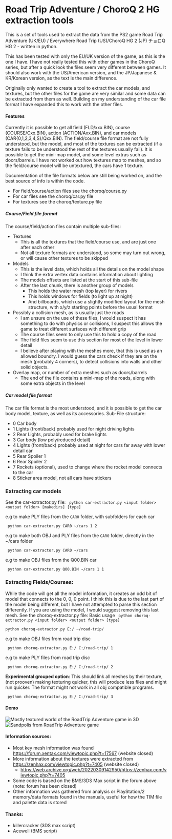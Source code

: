 # Road Trip Adventure / ChoroQ 2 HG extraction tools

This is a set of tools used to extract the data from the PS2 game Road Trip Adventure (UK/EU) / Everywhere Road Trip (US)/ChoroQ HG 2 (JP) チョロQ HG 2 - written in python. 

This has been tested with only the EU/UK version of the game, as this is the one I have. I have not really tested this with other games in the ChoroQ series, but after a quick look the files seem very different between games. It should also work with the US/American version, and the JP/Japanese & KR/Korean version, as the text is the main difference.

Originally only wanted to create a tool to extract the car models, and textures, but the other files for the game are very similar and some data can be extracted from them as well. Building on my understanding of the car file format I have expanded this to work with the other files. 

#### Features
Currently it is possible to get all field (FLD/xxx.BIN), course (COURSE/Cxx.BIN), action (ACTION/Axx.BIN), and car models (CAR{0,1,2,3,4,S}/Qxx.BIN).
The field/course file format are not fully understood, but the model, and most of the textures can be extracted (if a texture fails to be understood the rest of the textures usually fail). It is possible to get the mini-map model, and some level extras such as doors/barrels. I have not worked out how textures map to meshes, and so the field/course model will be untextured, the cars have 1 texture. 

Documentation of the file formats below are still being worked on, and the best source of info is within the code.
- For field/course/action files see the choroq/course.py
- For car files see the choroq/car.py file
- For textures see the choroq/texture.py file

##### Course/Field file format
The course/field/action files contain multiple sub-files:
- Textures
  - This is all the textures that the field/course use, and are just one after each other
  - Not all texture formats are understood, so some may turn out wrong, or will cause other textures to be skipped
- Models
  - This is the level data, which holds all the details on the model shape
  - I think the extra vertex data contains information about lighting
  - The models offsets are listed at the start of this sub-file
  - After the last chunk, there is another group of models
    - This holds the water mesh (top layer) for rivers
    - This holds windows for fields (to light up at night)
    - And billboards, which use a slightly modified layout for the mesh structure, with x/y/z starting points before the usual format
- Possibly a collision mesh, as is usually just the roads
  - I am unsure on the use of these files, I would suspect it has something to do with physics or collisions, I suspect this allows the game to treat different surfaces with different grip
  - The course files seem to only use this to hold a copy of the road
  - The field files seem to use this section for most of the level in lower detail
  - I believe after playing with the meshes more, that this is used as an allowed boundry. 
    I would guess the cars check if they are on the mesh (probably 4 corners), to detect collisions into walls and other solid objects. 
- Overlay map, or number of extra meshes such as doors/barrels
  - The end of the file contains a mini-map of the roads, along with some extra objects in the level

##### Car model file format
The car file format is the most understood, and it is possible to get the car body model, texture, as well as its accessories.
Sub-File structure:
- 0 Car body
- 1 Lights (front/back) probably used for night driving lights
- 2 Rear Lights, probably used for brake lights
- 3 Car body (low poly/reduced detail)
- 4 Lights (front/back) probably used at night for cars far away with lower detail car
- 5 Rear Spoiler 1
- 6 Rear Spoiler 2
- 7 Rockets (optional), used to change where the rocket model connects to the car
- 8 Sticker area model, not all cars have stickers

### Extracting car models
See the car-extractor.py file:
``` python car-extractor.py <input folder> <output folder> [makedirs] [type]```

e.g to make PLY files from the `CAR0` folder, with subfolders for each car

``` python car-extractor.py CAR0 ~/cars 1 2```

e.g to make both OBJ and PLY files from the `CAR0` folder, directly in the ~/cars folder

``` python car-extractor.py CAR0 ~/cars```

e.g to make OBJ files from the Q00.BIN car

``` python car-extractor.py Q00.BIN ~/cars 1 1```

### Extracting Fields/Courses:
While the code will get all the model information, it creates an odd bit of model that connects to the 0, 0, 0 point. I think this is due to the last part of the model being different, but I have not attempted to parse this section differently. If you are using the model, I would suggest removing this last mesh.
See the choroq-extractor.py file:
Basic usage
``` python choroq-extractor.py <input folder> <output folder> [type]```

``` python choroq-extractor.py E:/ ~/road-trip/ ```

e.g to make OBJ files from road trip disc

``` python choroq-extractor.py E:/ C:/road-trip/ 1```

e.g to make PLY files from road trip disc

``` python choroq-extractor.py E:/ C:/road-trip/ 2```

**Experimental grouped option**:
This should link all meshes by their texture, (not prooven) making texturing quicker, this will produce less files and might run quicker. The format might not work in all obj compatible programs.

``` python choroq-extractor.py E:/ C:/road-trip/ 3```

#### Demo
![Mostly textured world of the RoadTrip Adventure game in 3D](results/Whole-World-01-2024.jpg)
![Sandpolis from RoadTrip Adventure game](results/Results-04-2024-Sandpolis.PNG)


#### Information sources:

- Most key mesh information was found https://forum.xentax.com/viewtopic.php?t=17567 (website closed)
- More information about the textures were extracted from https://zenhax.com/viewtopic.php?t=7405 (website closed)
  - https://web.archive.org/web/20220309142950/https://zenhax.com/viewtopic.php?t=7405
- Some code is based on the BMS/3DS Max script in the forum above (note: forum has been closed)
- Other information was gathered from analysis or PlayStation/2 memory/data formats found in the manuals, useful for how the TIM file and palette data is stored

#### Thanks:
- killercracker (3DS max script)
- Acewell (BMS script)
